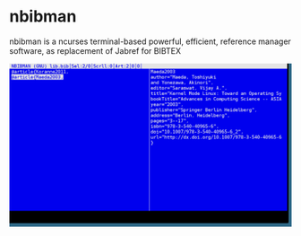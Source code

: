 # nbibman
nbibman is a ncurses terminal-based powerful, efficient, reference manager software, as replacement of Jabref for BIBTEX 


![alt tag](https://raw.githubusercontent.com/spartrekus/nbibman/master/nbibman.png)


